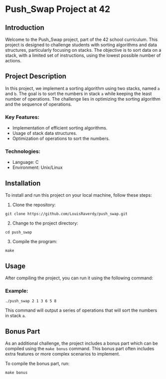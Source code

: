 # Push_Swap Project at 42

## Introduction
Welcome to the Push_Swap project, part of the 42 school curriculum. This project is designed to challenge students with sorting algorithms and data structures, particularly focusing on stacks. The objective is to sort data on a stack, with a limited set of instructions, using the lowest possible number of actions.

## Project Description
In this project, we implement a sorting algorithm using two stacks, named `a` and `b`. The goal is to sort the numbers in stack `a` while keeping the least number of operations. The challenge lies in optimizing the sorting algorithm and the sequence of operations.

### Key Features:
- Implementation of efficient sorting algorithms.
- Usage of stack data structures.
- Optimization of operations to sort the numbers.

### Technologies:
- Language: C
- Environment: Unix/Linux

## Installation
To install and run this project on your local machine, follow these steps:

1. Clone the repository:
```
git clone https://github.com/LouisRaverdy/push_swap.git
```

2. Change to the project directory:
```
cd push_swap
```

3. Compile the program:
```
make
```

## Usage
After compiling the project, you can run it using the following command:

### Example:
```
./push_swap 2 1 3 6 5 8
```
This command will output a series of operations that will sort the numbers in stack `a`.

## Bonus Part
As an additional challenge, the project includes a bonus part which can be compiled using the `make bonus` command. This bonus part often includes extra features or more complex scenarios to implement.

To compile the bonus part, run:
```
make bonus
```
